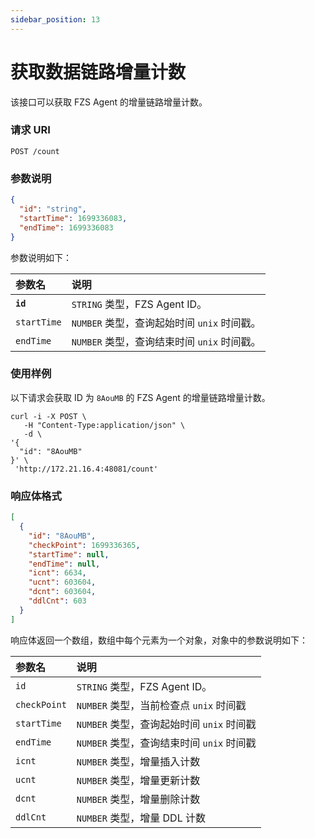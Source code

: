 ```yaml
---
sidebar_position: 13
---
```


# 获取数据链路增量计数

该接口可以获取 FZS Agent 的增量链路增量计数。

### 请求 URI

`POST /count`

### 参数说明

```json
{
  "id": "string",
  "startTime": 1699336083,
  "endTime": 1699336083
}
```

参数说明如下：

| 参数名      | 说明                                        |
| :---------- | :------------------------------------------ |
| **`id`**    | `STRING` 类型，FZS Agent ID。               |
| `startTime` | `NUMBER` 类型，查询起始时间 `unix` 时间戳。 |
| `endTime`   | `NUMBER` 类型，查询结束时间 `unix` 时间戳。 |

### 使用样例

以下请求会获取 ID 为 `8AouMB` 的 FZS Agent 的增量链路增量计数。

```shell
curl -i -X POST \
   -H "Content-Type:application/json" \
   -d \
'{
  "id": "8AouMB"
}' \
 'http://172.21.16.4:48081/count'
```

### 响应体格式

```json
[
  {
    "id": "8AouMB",
    "checkPoint": 1699336365,
    "startTime": null,
    "endTime": null,
    "icnt": 6634,
    "ucnt": 603604,
    "dcnt": 603604,
    "ddlCnt": 603
  }
]
```

响应体返回一个数组，数组中每个元素为一个对象，对象中的参数说明如下：

| 参数名       | 说明                                      |
| :----------- | :---------------------------------------- |
| `id`         | `STRING` 类型，FZS Agent ID。             |
| `checkPoint` | `NUMBER` 类型，当前检查点 `unix` 时间戳   |
| `startTime`  | `NUMBER` 类型，查询起始时间 `unix` 时间戳 |
| `endTime`    | `NUMBER` 类型，查询结束时间 `unix` 时间戳 |
| `icnt`       | `NUMBER` 类型，增量插入计数               |
| `ucnt`       | `NUMBER` 类型，增量更新计数               |
| `dcnt`       | `NUMBER` 类型，增量删除计数               |
| `ddlCnt`     | `NUMBER` 类型，增量 DDL 计数              |
